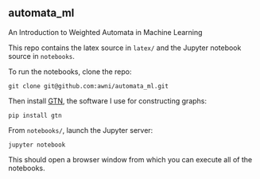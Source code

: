 ## automata_ml

An Introduction to Weighted Automata in Machine Learning

This repo contains the latex source in `latex/` and the Jupyter notebook source
in `notebooks`.

To run the notebooks, clone the repo:

```
git clone git@github.com:awni/automata_ml.git
```

Then install [GTN](https://github.com/gtn-org/gtn), the software I use for
constructing graphs:

```
pip install gtn
```

From `notebooks/`, launch the Jupyter server:

```
jupyter notebook
```

This should open a browser window from which you can execute all of the
notebooks.


